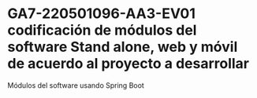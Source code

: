 # GA7-220501096-AA3-EV01 codificación de módulos del software Stand alone, web y móvil de acuerdo al proyecto a desarrollar

Módulos del software usando Spring Boot